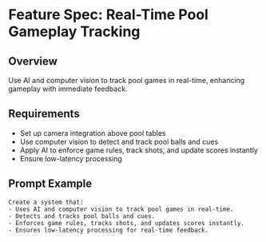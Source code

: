 # Feature Spec: Real-Time Pool Gameplay Tracking

## Overview

Use AI and computer vision to track pool games in real-time, enhancing gameplay with immediate feedback.

## Requirements

- Set up camera integration above pool tables
- Use computer vision to detect and track pool balls and cues
- Apply AI to enforce game rules, track shots, and update scores instantly
- Ensure low-latency processing

## Prompt Example

```
Create a system that:
- Uses AI and computer vision to track pool games in real-time.
- Detects and tracks pool balls and cues.
- Enforces game rules, tracks shots, and updates scores instantly.
- Ensures low-latency processing for real-time feedback.
```
